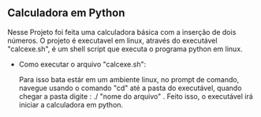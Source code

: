 ## Calculadora em Python
Nesse Projeto foi feita uma calculadora básica com a inserção de dois números.
O projeto é executavel em linux, através do executável "calcexe.sh", é um shell script que executa o programa python em linux.
- Como executar o arquivo "calcexe.sh":
  
   Para isso bata estár em um ambiente linux, no prompt de comando, navegue usando o comando "cd" até a pasta do executável, quando chegar a pasta digite : ./ "nome do arquivo" . Feito isso, o executável irá iniciar a calculadora em python.
